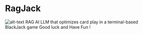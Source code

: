 # RagJack

![alt-text](https://imgur.com/95JH47y)
RAG AI LLM that optimizes card play in a terminal-based BlackJack game
Good luck and Have Fun !
